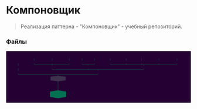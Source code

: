 # Компоновщик

>Реализация паттерна - "Компоновщик" - учебный репозиторий.

### Файлы


![Image alt](https://github.com/osadchii-serj/composer/raw/main/svg/composer.svg)
